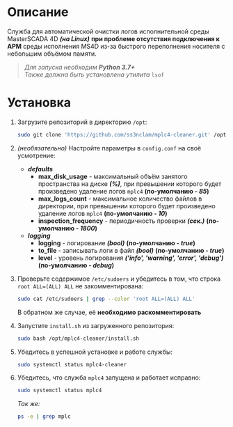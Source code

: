 # Описание
Служба для автоматической очистки логов исполнительной среды MasterSCADA 4D ***(на Linux)*** **при проблеме отсутствия подключения к АРМ** среды исполнения MS4D из-за быстрого переполнения носителя с небольшим объёмом памяти.
> *Для запуска необходим **Python 3.7+***
> <br>
> *Также должна быть установлена утилита* `lsof`


# Установка
1. Загрузите репозиторий в директорию `/opt`:
    ```sh
    sudo git clone 'https://github.com/ss3nclam/mplc4-cleaner.git' /opt
    ```

2. *(необязательно)* Настройте параметры в `config.conf` на своё усмотрение:
    - ***defaults***
        - **max_disk_usage** - максимальный объём занятого пространства на диске ***(%)***, при превышении которого будет произведено удаление логов `mplc4` **(по-умолчанию - *85*)**
        - **max_logs_count** - максимальное количество файлов в директории, при превышении которого будет произведено удаление логов `mplc4` **(по-умолчанию - *10*)**
        - **inspection_frequency** - периодичность проверки ***(сек.)*** **(по-умолчанию - *1800*)**
    - ***logging***
        - **logging** - логирование ***(bool)*** **(по-умолчанию - *true*)**
        - **to_file** - записывать логи в файл ***(bool)*** **(по-умолчанию - *true*)**
        - **level** - уровень логирования ***('info', 'warning', 'error', 'debug')*** **(по-умолчанию - *debug*)**

3. Проверьте содержимое `/etc/sudoers` и убедитесь в том, что строка `root ALL=(ALL) ALL` не закомментирована:
    ```sh
    sudo cat /etc/sudoers | grep --color 'root ALL=(ALL) ALL'
    ```
    В обратном же случае, её **необходимо раскомментировать**

3. Запустите `install.sh` из загруженного репозитория:
    ```sh
    sudo bash /opt/mplc4-cleaner/install.sh
    ```

4. Убедитесь в успешной установке и работе службы:
    ```sh
    sudo systemctl status mplc4-cleaner
    ```

5. Убедитесь, что служба `mplc4` запущена и работает исправно:
    ```sh
    sudo systemctl status mplc4
    ```
    *Так же:*
    ```sh
    ps -e | grep mplc
    ```
    